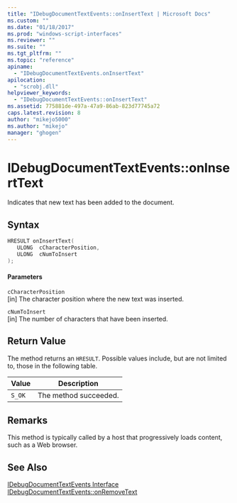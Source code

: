 ```yaml
---
title: "IDebugDocumentTextEvents::onInsertText | Microsoft Docs"
ms.custom: ""
ms.date: "01/18/2017"
ms.prod: "windows-script-interfaces"
ms.reviewer: ""
ms.suite: ""
ms.tgt_pltfrm: ""
ms.topic: "reference"
apiname: 
  - "IDebugDocumentTextEvents.onInsertText"
apilocation: 
  - "scrobj.dll"
helpviewer_keywords: 
  - "IDebugDocumentTextEvents::onInsertText"
ms.assetid: 775881de-497a-47a9-86ab-823d77745a72
caps.latest.revision: 8
author: "mikejo5000"
ms.author: "mikejo"
manager: "ghogen"
---
```

# IDebugDocumentTextEvents::onInsertText
Indicates that new text has been added to the document.  
  
## Syntax  
  
```cpp
HRESULT onInsertText(  
   ULONG  cCharacterPosition,  
   ULONG  cNumToInsert  
);  
```  
  
#### Parameters  
 `cCharacterPosition`  
 [in] The character position where the new text was inserted.  
  
 `cNumToInsert`  
 [in] The number of characters that have been inserted.  
  
## Return Value  
 The method returns an `HRESULT`. Possible values include, but are not limited to, those in the following table.  
  
|Value|Description|  
|-----------|-----------------|  
|`S_OK`|The method succeeded.|  
  
## Remarks  
 This method is typically called by a host that progressively loads content, such as a Web browser.  
  
## See Also  
 [IDebugDocumentTextEvents Interface](../../winscript/reference/idebugdocumenttextevents-interface.md)   
 [IDebugDocumentTextEvents::onRemoveText](../../winscript/reference/idebugdocumenttextevents-onremovetext.md)